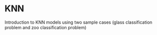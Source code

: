 # KNN
Introduction to KNN models using two sample cases (glass classification problem and zoo classification problem)
